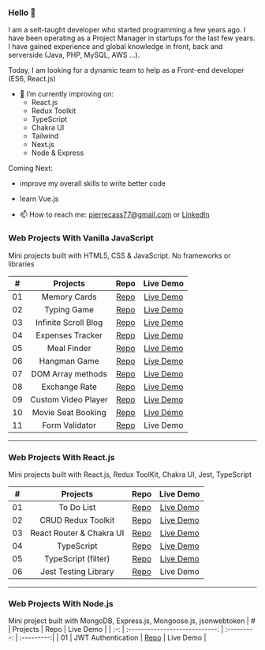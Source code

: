### Hello 👋

I am a selt-taught developer who started programming a few years ago. I have been operating as a Project Manager in startups for the last few years.
I have gained experience and global knowledge in front, back and serverside (Java, PHP, MySQL, AWS ...).

Today, I am looking for a dynamic team to help as a Front-end developer (ES6, React.js)

- 🌱 I’m currently improving on:   
  - React.js
  - Redux Toolkit
  - TypeScript
  - Chakra UI
  - Tailwind
  - Next.js
  - Node & Express

Coming Next:
  - improve my overall skills to write better code
  - learn Vue.js

- 📫 How to reach me: pierrecass77@gmail.com or [LinkedIn]( https://www.linkedin.com/in/pierre-cassier-76b226180)


### Web Projects With Vanilla JavaScript
Mini projects built with HTML5, CSS & JavaScript. No frameworks or libraries

|  #  |            Projects             | Repo | Live Demo |
| :-: | :-----------------------------: | :---------: | :---------:|
|  01 |            Memory Cards           | [Repo](https://github.com/peterk6e/memory-cards) | [Live Demo](https://peterk6e.github.io/memory-cards) |
|  02 |            Typing Game           | [Repo](https://github.com/peterk6e/typing-game) | [Live Demo](https://peterk6e.github.io/typing-game) |
|  03 |            Infinite Scroll Blog           | [Repo](https://github.com/peterk6e/infinite_scroll_blog) | [Live Demo](https://peterk6e.github.io/infinite_scroll_blog) |
|  04 |            Expenses Tracker           | [Repo](https://github.com/peterk6e/Expense-tracker) | [Live Demo](https://peterk6e.github.io/Expense-tracker) |
|  05 |            Meal Finder           | [Repo](https://github.com/peterk6e/Meal-Finder) | [Live Demo](https://peterk6e.github.io/Meal-Finder) |
|  06 |            Hangman Game           | [Repo](https://github.com/peterk6e/hangman) | [Live Demo](https://peterk6e.github.io/hangman) |
|  07 |            DOM Array methods           | [Repo](https://github.com/peterk6e/dom-array-methods) | [Live Demo](https://peterk6e.github.io/dom-array-methods) |
|  08 |            Exchange Rate           | [Repo](https://github.com/peterk6e/exchange-rate) | [Live Demo](https://peterk6e.github.io/exchange-rate) |
|  09 |            Custom Video Player          | [Repo](https://github.com/peterk6e/Custom-Video-Player) | [Live Demo](https://peterk6e.github.io/Custom-Video-Player) |
|  10 |            Movie Seat Booking           | [Repo](https://github.com/peterk6e/Movie-Seat-Booking) | [Live Demo](https://peterk6e.github.io/Movie-Seat-Booking/) |
|  11 |            Form Validator          | [Repo](https://github.com/peterk6e/Form-Validator) | Live Demo |

---

### Web Projects With React.js
Mini projects built with React.js, Redux ToolKit, Chakra UI, Jest, TypeScript

|  #  |            Projects            | Repo | Live Demo |
| :-: | :----------------------------: | :---------: | :---------:|
|  01 |          To Do List| [Repo](https://github.com/peterk6e/react-to-do-list) | [Live Demo](https://peterk6e.github.io/react-to-do-list/) |
|  02 |          CRUD Redux Toolkit| [Repo](https://github.com/peterk6e/crud-react-redux) | [Live Demo](https://peterk6e.github.io/crud-react-redux/) |
|  03 |          React Router & Chakra UI | [Repo](https://github.com/peterk6e/React-router-Chakra-UI) | [Live Demo](https://peterk6e.github.io/React-router-Chakra-UI/) |
|  04 |          TypeScript            | [Repo](https://github.com/peterk6e/list-react-typescript) | [Live Demo](https://peterk6e.github.io/list-react-typescript/) |
|  05 |     TypeScript (filter)       | [Repo](https://github.com/peterk6e/react-typescript-filter) | [Live Demo](https://peterk6e.github.io/react-typescript-filter)|
|  06 |          Jest Testing Library  | [Repo](https://github.com/peterk6e/Jest-Testing-Library) | Live Demo |

---

### Web Projects With Node.js
Mini project built with MongoDB, Express.js, Mongoose.js, jsonwebtoken
|  #  |            Projects            | Repo | Live Demo |
| :-: | :----------------------------: | :---------: | :---------:|
|  01 |          JWT Authentication    | [Repo](https://github.com/peterk6e/Authentication) | Live Demo |

